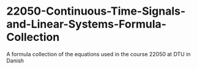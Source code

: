 # 22050-Continuous-Time-Signals-and-Linear-Systems-Formula-Collection
A formula collection of the equations used in the course 22050 at DTU in Danish
